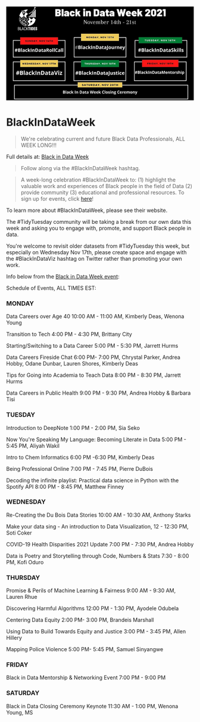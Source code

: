![The Black in Data week overview. Black in data runs from November 14th to the 21st. Sunday Nov 14th is #BlackInDataRollCall. Mon, Nov 15th is #BlackInDataJourney, Tues, Nov 16th is #BlackInDataSkills, Wed, Nov 17th is #BlackInDataViz, Thurs, Nov 18th is #BlackInDataJustice, Fri, Nov 19th is #BlackInDataMentorship, and Sat, Nov 20th is Black in Data Week closing ceremony](blackindata.jpeg)

# BlackInDataWeek

> We're celebrating current and future Black Data Professionals, ALL WEEK LONG!!!

Full details at: [Black in Data Week](https://www.eventbrite.com/e/black-in-data-week-2021-tickets-191046434027)

> Follow along via the #BlackInDataWeek hashtag.

> A week-long celebration #BlackInDataWeek to:
> (1) highlight the valuable work and experiences of Black people in the field of Data
> (2) provide community
> (3) educational and professional resources.
To sign up for events, click [here](https://www.eventbrite.com/e/black-in-data-week-2021-tickets-191046434027)!

To learn more about #BlackInDataWeek, please see their website.

The #TidyTuesday community will be taking a break from our own data this week and asking you to engage with, promote, and support Black people in data.

You're welcome to revisit older datasets from #TidyTuesday this week, but especially on Wednesday Nov 17th, please create space and engage with the #BlackInDataViz hashtag on Twitter rather than promoting your own work.

Info below from the [Black in Data Week event](https://www.eventbrite.com/e/black-in-data-week-2021-tickets-191046434027):

Schedule of Events, ALL TIMES EST:

### MONDAY

Data Careers over Age 40 10:00 AM - 11:00 AM, Kimberly Deas, Wenona Young

Transition to Tech 4:00 PM - 4:30 PM, Brittany City

Starting/Switching to a Data Career 5:00 PM - 5:30 PM, Jarrett Hurms

Data Careers Fireside Chat 6:00 PM- 7:00 PM, Chrystal Parker, Andrea Hobby, Odane Dunbar, Lauren Shores, Kimberly Deas

Tips for Going into Academia to Teach Data 8:00 PM - 8:30 PM, Jarrett Hurms

Data Careers in Public Health 9:00 PM - 9:30 PM, Andrea Hobby & Barbara Tisi

### TUESDAY

Introduction to DeepNote 1:00 PM - 2:00 PM, Sia Seko

Now You're Speaking My Language: Becoming Literate in Data 5:00 PM - 5:45 PM, Aliyah Wakil

Intro to Chem Informatics 6:00 PM -6:30 PM, Kimberly Deas

Being Professional Online 7:00 PM - 7:45 PM, Pierre DuBois

Decoding the infinite playlist: Practical data science in Python with the Spotify API 8:00 PM - 8:45 PM, Matthew Finney

### WEDNESDAY

Re-Creating the Du Bois Data Stories 10:00 AM - 10:30 AM, Anthony Starks

Make your data sing - An introduction to Data Visualization, 12 - 12:30 PM, Soti Coker

COVID-19 Health Disparities 2021 Update 7:00 PM - 7:30 PM, Andrea Hobby

Data is Poetry and Storytelling through Code, Numbers & Stats 7:30 - 8:00 PM, Kofi Oduro

### THURSDAY

Promise & Perils of Machine Learning & Fairness 9:00 AM - 9:30 AM, Lauren Rhue

Discovering Harmful Algorithms 12:00 PM - 1:30 PM, Ayodele Odubela

Centering Data Equity 2:00 PM- 3:00 PM, Brandeis Marshall

Using Data to Build Towards Equity and Justice 3:00 PM - 3:45 PM, Allen Hillery

Mapping Police Violence 5:00 PM- 5:45 PM, Samuel Sinyangwe

### FRIDAY

Black in Data Mentorship & Networking Event 7:00 PM - 9:00 PM

### SATURDAY

Black in Data Closing Ceremony Keynote 11:30 AM - 1:00 PM, Wenona Young, MS

